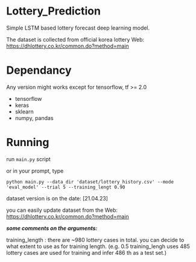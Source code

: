 # Lottery_Prediction
Simple LSTM based lottery forecast deep learning model.

The dataset is collected from official korea lottery Web: https://dhlottery.co.kr/common.do?method=main

# Dependancy

Any version might works except for tensorflow, tf >= 2.0
* tensorflow 
* keras
* sklearn
* numpy, pandas




# Running

run ``main.py`` script

or in your prompt, type

``python main.py --data_dir 'dataset/lottery_history.csv' --mode 'eval_model' --trial 5 --training_lengt 0.90 ``  

dataset version is on the date: [21.04.23]

you can easily update dataset from the Web:  https://dhlottery.co.kr/common.do?method=main

***some comments on the arguments:***

training_length : there are ~980 lottery cases in total. you can decide to what extent to use as for training length.
(e.g. 0.5 training_lengh uses 485 lottery cases are used for training and infer 486 th as a test set.)

